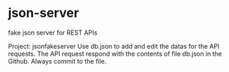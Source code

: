 # json-server
fake json server for REST APIs

Project: jsonfakeserver
Use db.json to add and edit the datas for the API requests.
The API request respond with the contents of file db.json in the Github. Always commit to the file.


